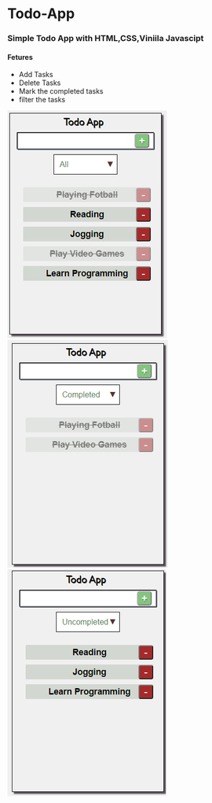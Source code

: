 # Todo-App

### Simple Todo App with HTML,CSS,Viniila Javascipt

#### Fetures

- Add Tasks
- Delete Tasks
- Mark the completed tasks 
- filter the tasks

![](App-Images/All%20Tasks.png)
![](App-Images/Completed%20Tasks.png)
![](App-Images/Not-Completed%20Tasks.png)




